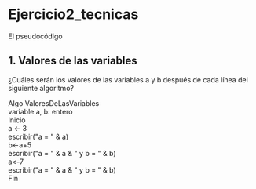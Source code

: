 # Ejercicio2_tecnicas
El pseudocódigo

## 1. Valores de las variables
¿Cuáles serán los valores de las variables a y b después de cada línea del siguiente algoritmo?

Algo ValoresDeLasVariables  
variable a, b: entero  
Inicio  
   a <- 3  
   escribir("a = " & a)  
   b<-a+5  
   escribir("a = " & a & " y b = " & b)  
   a<-7  
   escribir("a = " & a & " y b = " & b)  
Fin 

